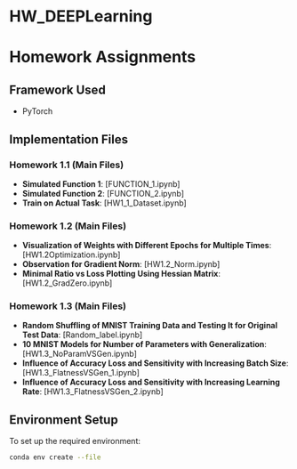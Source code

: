 # HW_DEEPLearning
# Homework Assignments

## Framework Used
- PyTorch

## Implementation Files

### Homework 1.1 (Main Files)
- **Simulated Function 1**: [FUNCTION_1.ipynb]
- **Simulated Function 2**: [FUNCTION_2.ipynb]
- **Train on Actual Task**: [HW1_1_Dataset.ipynb]

### Homework 1.2 (Main Files)
- **Visualization of Weights with Different Epochs for Multiple Times**: [HW1.2Optimization.ipynb]
- **Observation for Gradient Norm**: [HW1.2_Norm.ipynb]
- **Minimal Ratio vs Loss Plotting Using Hessian Matrix**: [HW1.2_GradZero.ipynb]

### Homework 1.3 (Main Files)
- **Random Shuffling of MNIST Training Data and Testing It for Original Test Data**: [Random_label.ipynb]
- **10 MNIST Models for Number of Parameters with Generalization**: [HW1.3_NoParamVSGen.ipynb]
- **Influence of Accuracy Loss and Sensitivity with Increasing Batch Size**: [HW1.3_FlatnessVSGen_1.ipynb]
- **Influence of Accuracy Loss and Sensitivity with Increasing Learning Rate**: [HW1.3_FlatnessVSGen_2.ipynb]

## Environment Setup
To set up the required environment:
```bash
conda env create --file 
